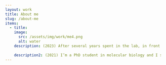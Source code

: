 ```yaml
---
layout: work
title: About me
slug: /about-me
items:
  - title:
    image:
      src: /assets/img/work/me4.png
      alt: water
    description: (2023) After several years spent in the lab, in front of microscopes and at conferences to share my work and get inspired, I finished my PhD at the end of 2022. By mere serendipity, I studied human viruses for my PhD and ended up taking images of one of the most deadly viruses - Ebola virus - and the most well-known virus at the present time, SARS-CoV2. Drawn as an undergraduate student to the abstract (and often dry) world of structure biology, this work has profoundly shaped my fascination with cell biolody and microbiology.-
    
    description2: (2021) I’m a PhD student in molecular biology and I study viruses to a large extent by looking at them through different microscopes. Never would I have thought I’d be a researcher one day (let alone do a PhD) and I bet no one at high school would have imagined me with a white lab coat and pipette or in front of multiple computer screens operating a 300 kV microscope. I have not been fascinated by science since I was a kid; I haven’t played with chemistry toolkits to build molecules from rubber sticks and balls; and I haven’t joined any science club or math competition. When I discovered my fascination for science rather impulsively during my final year in high school, my dad (a passionate researcher himself) put my persistence to the test and taught me to fish for a whitefly’s gut with an eyelash glued to a pipet tip. It took me many hours to get the hang of it and when I did, pipetting – the bread and butter for a biologist – didn’t seem that difficult anymore. These few weeks in the lab and the discussions starting with the first coffee in the morning and ending with the last sip of wine at night, made me realize science is about imagination and creativity and patience as much as it is about being versed in math, biology, chemistry and physics. Ten years later I am still enjoying microscopy (albeit a different kind) and the more I learn and discover, the more I start imagining this beautiful, mesmerizing universe we are composed of and surrounded by and yet cannot see. 
---
```

